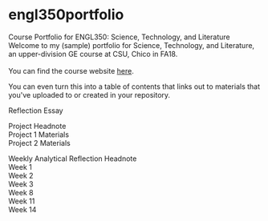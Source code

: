 # engl350portfolio
Course Portfolio for ENGL350: Science, Technology, and Literature
Welcome to my (sample) portfolio for Science, Technology, and Literature, an upper-division GE course at CSU, Chico in FA18.<br>
<br>
You can find the course website [here](https://engl350.tumblr.com/).

You can even turn this into a table of contents that links out to materials that you've uploaded to or created in your repository.
      
Reflection Essay

Project Headnote<br>
Project 1 Materials<br>
Project 2 Materials<br>

Weekly Analytical Reflection Headnote<br>
Week 1<br>
Week 2<br>
Week 3<br>
Week 8<br>
Week 11<br>
Week 14<br>
